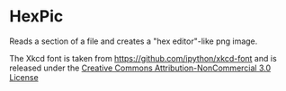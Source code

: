 # HexPic
Reads a section of a file and creates a "hex editor"-like png image.

The Xkcd font is taken from https://github.com/ipython/xkcd-font and is released under the [Creative Commons Attribution-NonCommercial 3.0 License](https://github.com/ipython/xkcd-font/blob/master/LICENSE)
